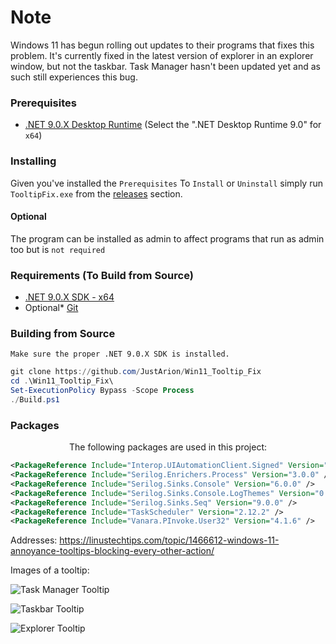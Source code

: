 # Note
Windows 11 has begun rolling out updates to their programs that fixes this problem. It's currently fixed in the latest version of explorer in an explorer window, but not the taskbar. Task Manager hasn't been updated yet and as such still experiences this bug.

### Prerequisites
* [.NET 9.0.X Desktop Runtime](https://dotnet.microsoft.com/en-us/download/dotnet/9.0) (Select the ".NET Desktop Runtime 9.0" for `x64`)

### Installing
Given you've installed the `Prerequisites`
To `Install` or `Uninstall` simply run `TooltipFix.exe` from the [releases](https://github.com/JustArion/Win11_TooltipFix/releases) section.

#### Optional
The program can be installed as admin to affect programs that run as admin too but is `not required`

### Requirements (To Build from Source)
* [.NET 9.0.X SDK - x64](https://dotnet.microsoft.com/en-us/download/dotnet/9.0)
* Optional* [Git](https://git-scm.com/downloads)

### Building from Source
`Make sure the proper .NET 9.0.X SDK is installed.`
```ps1
git clone https://github.com/JustArion/Win11_Tooltip_Fix
cd .\Win11_Tooltip_Fix\
Set-ExecutionPolicy Bypass -Scope Process
./Build.ps1
```

### Packages
<p align="center">
The following packages are used in this project:
</p>

```xml
<PackageReference Include="Interop.UIAutomationClient.Signed" Version="10.19041.0" />
<PackageReference Include="Serilog.Enrichers.Process" Version="3.0.0" />
<PackageReference Include="Serilog.Sinks.Console" Version="6.0.0" />
<PackageReference Include="Serilog.Sinks.Console.LogThemes" Version="0.3.0" />
<PackageReference Include="Serilog.Sinks.Seq" Version="9.0.0" />
<PackageReference Include="TaskScheduler" Version="2.12.2" />
<PackageReference Include="Vanara.PInvoke.User32" Version="4.1.6" />
```

Addresses: 
https://linustechtips.com/topic/1466612-windows-11-annoyance-tooltips-blocking-every-other-action/

Images of a tooltip:

![Task Manager Tooltip](./images/5096f326-4e01-47b6-bdac-039aec7da779_30-10-2022.png)

![Taskbar Tooltip](./images/d62c5052-a6c1-461b-bff9-33418f2d2d20_30-10-2022.png)

![Explorer Tooltip](./images/ca74a981-2d73-49da-852d-d42f831d588c_30-10-2022.png)
